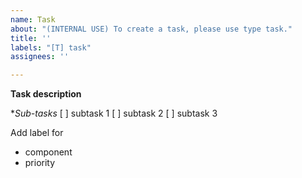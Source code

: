 ```yaml
---
name: Task
about: "(INTERNAL USE) To create a task, please use type task."
title: ''
labels: "[T] task"
assignees: ''

---
```


**Task description**

**Sub-tasks*
[ ] subtask 1
[ ] subtask 2
[ ] subtask 3

Add label for 
* component
* priority
